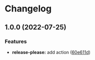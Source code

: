 # Changelog

## 1.0.0 (2022-07-25)


### Features

* **release-please:** add action ([60e611d](https://github.com/daton89/pnpm-nx-release-please/commit/60e611d2dac982cd93e7d2ac0ab0a0e6503df7b3))
